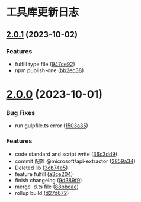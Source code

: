 # 工具库更新日志

## [2.0.1](https://github.com/LoveWei0/npmPre/compare/v2.0.0...2.0.1) (2023-10-02)


### Features

* fulfill type file ([947ce92](https://github.com/LoveWei0/npmPre/commit/947ce9229a8d76ca80db7749e96d5d1dbf7c1751))
* npm publish-one ([bb2ec38](https://github.com/LoveWei0/npmPre/commit/bb2ec38135ace566db09a83ad7ae1552ad7db514))



# [2.0.0](https://github.com/LoveWei0/npmPre/compare/2859a3439fb54dc48c0b500eb1d58ce21778347f...v2.0.0) (2023-10-01)


### Bug Fixes

* run gulpfile.ts error ([1503a35](https://github.com/LoveWei0/npmPre/commit/1503a35a014a47c3228a7c73fe4489fcce21674f))


### Features

* code standard and script write ([36c3dd9](https://github.com/LoveWei0/npmPre/commit/36c3dd94850457a236123c54e0afd33f979bb7de))
* commit 配置 @microsoft/api-extractor ([2859a34](https://github.com/LoveWei0/npmPre/commit/2859a3439fb54dc48c0b500eb1d58ce21778347f))
* Deleted lib ([3cb74e5](https://github.com/LoveWei0/npmPre/commit/3cb74e59f1a4dfc36da58fde8b98967263168e57))
* feature fulfill ([a3ce204](https://github.com/LoveWei0/npmPre/commit/a3ce204fdd9f9c1b1dc3be91071a9185b3ea98cd))
* finish changelog ([9d389f9](https://github.com/LoveWei0/npmPre/commit/9d389f90f2dc723ea7d8a3dcbf1abaa4e6081be9))
* merge .d.ts file ([88bbdae](https://github.com/LoveWei0/npmPre/commit/88bbdae1d5a60898b2ddc19b9b4487aabafc9390))
* rollup build ([d27d672](https://github.com/LoveWei0/npmPre/commit/d27d672c6b6a5146a03bfa6479695a1d1ef5d6bc))




